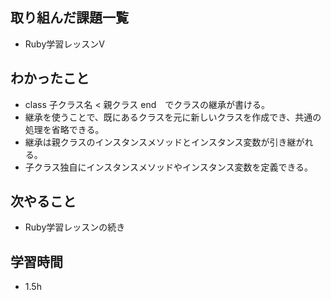 ## 取り組んだ課題一覧
- Ruby学習レッスンV
## わかったこと
- class 子クラス名 < 親クラス end　でクラスの継承が書ける。
- 継承を使うことで、既にあるクラスを元に新しいクラスを作成でき、共通の処理を省略できる。
- 継承は親クラスのインスタンスメソッドとインスタンス変数が引き継がれる。
- 子クラス独自にインスタンスメソッドやインスタンス変数を定義できる。
## 次やること
- Ruby学習レッスンの続き
## 学習時間
- 1.5h
